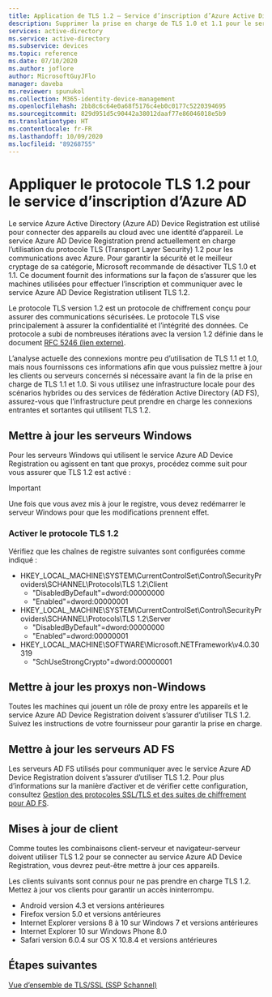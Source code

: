 ```yaml
---
title: Application de TLS 1.2 – Service d’inscription d’Azure Active Directory
description: Supprimer la prise en charge de TLS 1.0 et 1.1 pour le service Azure AD Device Registration
services: active-directory
ms.service: active-directory
ms.subservice: devices
ms.topic: reference
ms.date: 07/10/2020
ms.author: joflore
author: MicrosoftGuyJFlo
manager: daveba
ms.reviewer: spunukol
ms.collection: M365-identity-device-management
ms.openlocfilehash: 2bb8c6c64e0a68f5176c4eb0c0177c5220394695
ms.sourcegitcommit: 829d951d5c90442a38012daaf77e86046018e5b9
ms.translationtype: HT
ms.contentlocale: fr-FR
ms.lasthandoff: 10/09/2020
ms.locfileid: "89268755"
---
```

# <a name="enforce-tls-12-for-the-azure-ad-registration-service"></a>Appliquer le protocole TLS 1.2 pour le service d’inscription d’Azure AD

Le service Azure Active Directory (Azure AD) Device Registration est utilisé pour connecter des appareils au cloud avec une identité d’appareil. Le service Azure AD Device Registration prend actuellement en charge l’utilisation du protocole TLS (Transport Layer Security) 1.2 pour les communications avec Azure. Pour garantir la sécurité et le meilleur cryptage de sa catégorie, Microsoft recommande de désactiver TLS 1.0 et 1.1. Ce document fournit des informations sur la façon de s’assurer que les machines utilisées pour effectuer l’inscription et communiquer avec le service Azure AD Device Registration utilisent TLS 1.2.

Le protocole TLS version 1.2 est un protocole de chiffrement conçu pour assurer des communications sécurisées. Le protocole TLS vise principalement à assurer la confidentialité et l’intégrité des données. Ce protocole a subi de nombreuses itérations avec la version 1.2 définie dans le document [RFC 5246 (lien externe)](https://tools.ietf.org/html/rfc5246).

L’analyse actuelle des connexions montre peu d’utilisation de TLS 1.1 et 1.0, mais nous fournissons ces informations afin que vous puissiez mettre à jour les clients ou serveurs concernés si nécessaire avant la fin de la prise en charge de TLS 1.1 et 1.0. Si vous utilisez une infrastructure locale pour des scénarios hybrides ou des services de fédération Active Directory (AD FS), assurez-vous que l’infrastructure peut prendre en charge les connexions entrantes et sortantes qui utilisent TLS 1.2.

## <a name="update-windows-servers"></a>Mettre à jour les serveurs Windows

Pour les serveurs Windows qui utilisent le service Azure AD Device Registration ou agissent en tant que proxys, procédez comme suit pour vous assurer que TLS 1.2 est activé :

> [!IMPORTANT]
> Une fois que vous avez mis à jour le registre, vous devez redémarrer le serveur Windows pour que les modifications prennent effet.

### <a name="enable-tls-12"></a>Activer le protocole TLS 1.2

Vérifiez que les chaînes de registre suivantes sont configurées comme indiqué :

- HKEY_LOCAL_MACHINE\SYSTEM\CurrentControlSet\Control\SecurityProviders\SCHANNEL\Protocols\TLS 1.2\Client
  - "DisabledByDefault"=dword:00000000
  - "Enabled"=dword:00000001
- HKEY_LOCAL_MACHINE\SYSTEM\CurrentControlSet\Control\SecurityProviders\SCHANNEL\Protocols\TLS 1.2\Server
  - "DisabledByDefault"=dword:00000000
  - "Enabled"=dword:00000001
- HKEY_LOCAL_MACHINE\SOFTWARE\Microsoft\.NETFramework\v4.0.30319
  - "SchUseStrongCrypto"=dword:00000001

## <a name="update-non-windows-proxies"></a>Mettre à jour les proxys non-Windows

Toutes les machines qui jouent un rôle de proxy entre les appareils et le service Azure AD Device Registration doivent s’assurer d’utiliser TLS 1.2. Suivez les instructions de votre fournisseur pour garantir la prise en charge.

## <a name="update-ad-fs-servers"></a>Mettre à jour les serveurs AD FS

Les serveurs AD FS utilisés pour communiquer avec le service Azure AD Device Registration doivent s’assurer d’utiliser TLS 1.2. Pour plus d’informations sur la manière d’activer et de vérifier cette configuration, consultez [Gestion des protocoles SSL/TLS et des suites de chiffrement pour AD FS](/windows-server/identity/ad-fs/operations/manage-ssl-protocols-in-ad-fs).

## <a name="client-updates"></a>Mises à jour de client

Comme toutes les combinaisons client-serveur et navigateur-serveur doivent utiliser TLS 1.2 pour se connecter au service Azure AD Device Registration, vous devrez peut-être mettre à jour ces appareils.

Les clients suivants sont connus pour ne pas prendre en charge TLS 1.2. Mettez à jour vos clients pour garantir un accès ininterrompu.

- Android version 4.3 et versions antérieures
- Firefox version 5.0 et versions antérieures
- Internet Explorer versions 8 à 10 sur Windows 7 et versions antérieures
- Internet Explorer 10 sur Windows Phone 8.0
- Safari version 6.0.4 sur OS X 10.8.4 et versions antérieures

## <a name="next-steps"></a>Étapes suivantes

[Vue d’ensemble de TLS/SSL (SSP Schannel)](/windows-server/security/tls/tls-ssl-schannel-ssp-overview)